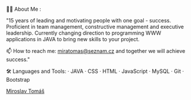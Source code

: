 👨‍💻 About Me :

"15 years of leading and motivating people with one goal - success. Proficient in team management, constructive management and executive leadership. 
Currently changing direction to programming WWW applications in JAVA to bring new skills to your project. 

📫 How to reach me: miratomas@seznam.cz and together we will achieve success."

🛠️ Languages and Tools:   · JAVA · CSS · HTML · JavaScript · MySQL · Git · Bootstrap 

<div class="badge-base LI-profile-badge" data-locale="en_US" data-size="medium" data-theme="dark" data-type="HORIZONTAL" data-vanity="miroslav-tomáš-5a45a847" data-version="v1"><a class="badge-base__link LI-simple-link" href="https://cz.linkedin.com/in/miroslav-tom%C3%A1%C5%A1-5a45a847?trk=profile-badge">Miroslav Tomáš</a></div>
              
